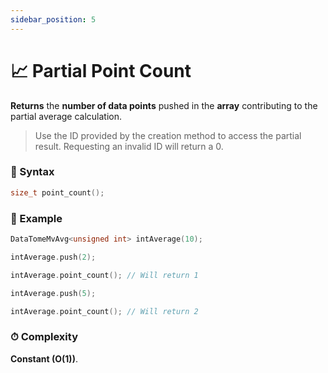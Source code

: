 ```yaml
---
sidebar_position: 5
---
```


# 📈 Partial Point Count

**Returns** the **number of data points** pushed in the **array** contributing to the partial average calculation.

> Use the ID provided by the creation method to access the partial result.
> Requesting an invalid ID will return a 0.

### 📝 Syntax

```cpp
size_t point_count();
```

### 🔮 Example

```cpp
DataTomeMvAvg<unsigned int> intAverage(10);

intAverage.push(2);

intAverage.point_count(); // Will return 1

intAverage.push(5);

intAverage.point_count(); // Will return 2
```

### ⏱ Complexity

**Constant (O(1))**.